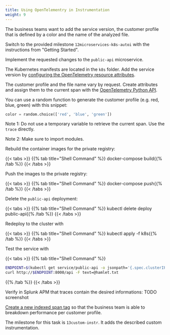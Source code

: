 ```yaml
---
title: Using OpenTelementry in Instrumentation
weight: 9
---
```

The business teams want to add the service version, the customer profile that is defined by a color and the name of the analyzed file.

Switch to the provided milestone `12microservices-k8s-autoi` with the instructions from "Getting Started".

Implement the requested changes to the `public-api` microservice.

The Kubernetes manifests are located in the `k8s` folder. Add the service version by [configuring the OpenTelemetry resource attributes][splunk-py-otel-cfg].

The customer profile and the file name vary by request. Create attributes and assign them to the current span with the [OpenTelemetry Python API][otel-py-api].

[splunk-py-otel-cfg]: https://github.com/signalfx/splunk-otel-python/blob/main/docs/advanced-config.md#trace-configuration

[otel-py-api]: https://opentelemetry-python.readthedocs.io/en/stable/faq-and-cookbook.html

You can use a random function to generate the customer profile (e.g. red, blue, green) with this snippet:

```python
color = random.choice(['red', 'blue', 'green'])
```

Note 1: Do not use a temporary variable to retrieve the current span. Use the `trace` directly.

Note 2: Make sure to import modules.

Rebuild the container images for the private registry:

{{< tabs >}}
{{% tab title="Shell Command" %}}
docker-compose build{{% /tab %}}
{{< /tabs >}}

Push the images to the private registry:

{{< tabs >}}
{{% tab title="Shell Command" %}}
docker-compose push{{% /tab %}}
{{< /tabs >}}

Delete the `public-api` deployment:

{{< tabs >}}
{{% tab title="Shell Command" %}}
kubectl delete deploy public-api{{% /tab %}}
{{< /tabs >}}

Redeploy to the cluster with

{{< tabs >}}
{{% tab title="Shell Command" %}}
kubectl apply -f k8s{{% /tab %}}
{{< /tabs >}}

Test the service with

{{< tabs >}}
{{% tab title="Shell Command" %}}

``` bash
ENDPOINT=$(kubectl get service/public-api -o jsonpath='{.spec.clusterIP}')
curl http://$ENDPOINT:8000/api -F text=@hamlet.txt
```

{{% /tab %}}
{{< /tabs >}}

Verify in Splunk APM that traces contain the desired informations: TODO screenshot

[Create a new indexed span tag][index-span-tag] so that the business team is able to breakdown performance per customer profile.

The milestone for this task is `13custom-instr`. It adds the described custom instrumentation.

[index-span-tag]: (https://docs.splunk.com/Observability/apm/span-tags/index-span-tags.html#index-a-new-span-tag)
